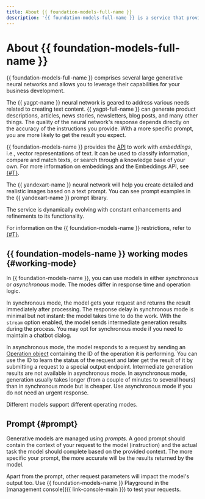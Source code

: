 ```yaml
---
title: About {{ foundation-models-full-name }}
description: '{{ foundation-models-full-name }} is a service that provides access to the APIs of large neural networks that can generate high-quality texts and images. {{ yagpt-full-name }} can generate product descriptions, articles, news stories, newsletters, blog posts, and many other things. {{ yandexart-name }} can create an image by description. The quality of the neural network''s response depends directly on the accuracy of the instructions you provide. With a more specific prompt, you are more likely to get the result you expect.'
---
```


# About {{ foundation-models-full-name }}

{{ foundation-models-full-name }} comprises several large generative neural networks and allows you to leverage their capabilities for your business development.

The {{ yagpt-name }} neural network is geared to address various needs related to creating text content. {{ yagpt-full-name }} can generate product descriptions, articles, news stories, newsletters, blog posts, and many other things. The quality of the neural network's response depends directly on the accuracy of the instructions you provide. With a more specific prompt, you are more likely to get the result you expect.

{{ foundation-models-name }} provides the [API](../embeddings/api-ref/index.md) to work with _embeddings_, i.e., vector representations of text. It can be used to classify information, compare and match texts, or search through a knowledge base of your own. For more information on embeddings and the Embeddings API, see [{#T}](./embeddings.md).

The {{ yandexart-name }} neural network will help you create detailed and realistic images based on a text prompt. You can see prompt examples in the {{ yandexart-name }} prompt library.

The service is dynamically evolving with constant enhancements and refinements to its functionality.

For information on the {{ foundation-models-name }} restrictions, refer to [{#T}](limits.md).

## {{ foundation-models-name }} working modes {#working-mode}

In {{ foundation-models-name }}, you can use models in either _synchronous_ or _asynchronous_ mode. The modes differ in response time and operation logic.

In synchronous mode, the model gets your request and returns the result immediately after processing. The response delay in synchronous mode is minimal but not instant: the model takes time to do the work. With the `stream` option enabled, the model sends intermediate generation results during the process. You may opt for synchronous mode if you need to maintain a chatbot dialog.

In asynchronous mode, the model responds to a request by sending an [Operation object](../../api-design-guide/concepts/operation.md) containing the ID of the operation it is performing. You can use the ID to learn the status of the request and later get the result of it by submitting a request to a special output endpoint. Intermediate generation results are not available in asynchronous mode. In asynchronous mode, generation usually takes longer (from a couple of minutes to several hours) than in synchronous mode but is cheaper. Use asynchronous mode if you do not need an urgent response.

Different models support different operating modes.

## Prompt {#prompt}

Generative models are managed using _prompts_. A good prompt should contain the context of your request to the model (instruction) and the actual task the model should complete based on the provided context. The more specific your prompt, the more accurate will be the results returned by the model.

Apart from the prompt, other request parameters will impact the model's output too. Use {{ foundation-models-name }} Playground in the [management console]({{ link-console-main }}) to test your requests.
